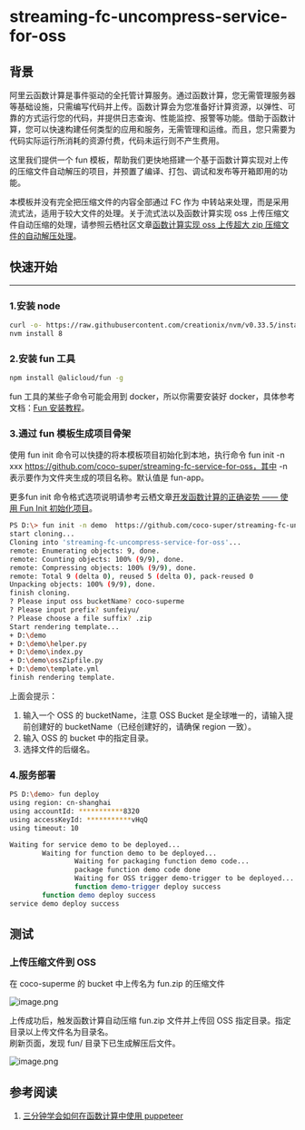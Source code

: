 # streaming-fc-uncompress-service-for-oss
<a name="Qr5Fy"></a>
## 背景

阿里云函数计算是事件驱动的全托管计算服务。通过函数计算，您无需管理服务器等基础设施，只需编写代码并上传。函数计算会为您准备好计算资源，以弹性、可靠的方式运行您的代码，并提供日志查询、性能监控、报警等功能。借助于函数计算，您可以快速构建任何类型的应用和服务，无需管理和运维。而且，您只需要为代码实际运行所消耗的资源付费，代码未运行则不产生费用。

这里我们提供一个 fun 模板，帮助我们更快地搭建一个基于函数计算实现对上传的压缩文件自动解压的项目，并预置了编译、打包、调试和发布等开箱即用的功能。

本模板并没有完全把压缩文件的内容全部通过 FC 作为 中转站来处理，而是采用流式法，适用于较大文件的处理。关于流式法以及函数计算实现 oss 上传压缩文件自动压缩的处理，请参照云栖社区文章[函数计算实现 oss 上传超大 zip 压缩文件的自动解压处理](https://yq.aliyun.com/articles/680958)。

<a name="QqxEg"></a>
## 快速开始

---

<a name="lGvKc"></a>
### 1.安装 node 
```bash
curl -o- https://raw.githubusercontent.com/creationix/nvm/v0.33.5/install.sh | bash
nvm install 8
```

<a name="vYqDd"></a>
### 2.安装 fun 工具

```bash
npm install @alicloud/fun -g
```

fun 工具的某些子命令可能会用到 docker，所以你需要安装好 docker，具体参考文档：[Fun 安装教程](https://github.com/aliyun/fun/blob/master/docs/usage/installation-zh.md)。

<a name="dP8XW"></a>
### 3.通过 fun 模板生成项目骨架
使用 fun init 命令可以快捷的将本模板项目初始化到本地，执行命令 fun init -n xxx https://github.com/coco-super/streaming-fc-service-for-oss，其中 -n 表示要作为文件夹生成的项目名称。默认值是 fun-app。

更多fun init 命令格式选项说明请参考云栖文章[开发函数计算的正确姿势 —— 使用 Fun Init 初始化项目](https://yq.aliyun.com/articles/674363)。

```bash
PS D:\> fun init -n demo  https://github.com/coco-super/streaming-fc-uncompress-service-for-oss
start cloning...
Cloning into 'streaming-fc-uncompress-service-for-oss'...
remote: Enumerating objects: 9, done.
remote: Counting objects: 100% (9/9), done.
remote: Compressing objects: 100% (9/9), done.
remote: Total 9 (delta 0), reused 5 (delta 0), pack-reused 0
Unpacking objects: 100% (9/9), done.
finish cloning.
? Please input oss bucketName? coco-superme
? Please input prefix? sunfeiyu/
? Please choose a file suffix? .zip
Start rendering template...
+ D:\demo
+ D:\demo\helper.py
+ D:\demo\index.py
+ D:\demo\ossZipfile.py
+ D:\demo\template.yml
finish rendering template.
```

上面会提示：

1. 输入一个 OSS 的 bucketName，注意 OSS Bucket 是全球唯一的，请输入提前创建好的 bucketName（已经创建好的，请确保 region 一致）。
1. 输入 OSS 的 bucket 中的指定目录。
1. 选择文件的后缀名。

<a name="ECcD2"></a>
### 4.服务部署

```bash
PS D:\demo> fun deploy
using region: cn-shanghai
using accountId: ***********8320
using accessKeyId: ***********vHqQ
using timeout: 10

Waiting for service demo to be deployed...
        Waiting for function demo to be deployed...
                Waiting for packaging function demo code...
                package function demo code done
                Waiting for OSS trigger demo-trigger to be deployed...
                function demo-trigger deploy success
        function demo deploy success
service demo deploy success
```

<a name="qGibX"></a>
## 测试
<a name="rgcDQ"></a>
### 上传压缩文件到 OSS
在 coco-superme 的 bucket 中上传名为 fun.zip 的压缩文件

![image.png](https://intranetproxy.alipay.com/skylark/lark/0/2019/png/199853/1558871820317-70017772-6c5c-4cf0-9b70-2ade48095cd0.png#align=left&display=inline&height=341&name=image.png&originHeight=341&originWidth=770&size=32950&status=done&width=770)


上传成功后，触发函数计算自动压缩 fun.zip 文件并上传回 OSS 指定目录。指定目录以上传文件名为目录名。<br />刷新页面，发现 fun/ 目录下已生成解压后文件。

![image.png](https://intranetproxy.alipay.com/skylark/lark/0/2019/png/199853/1558871923351-63add055-15c0-472e-87ce-f0a4a3a6ae12.png#align=left&display=inline&height=308&name=image.png&originHeight=308&originWidth=589&size=25231&status=done&width=589)

<a name="2473ec5a"></a>
## 参考阅读

1. [三分钟学会如何在函数计算中使用 puppeteer](https://yq.aliyun.com/articles/602877)